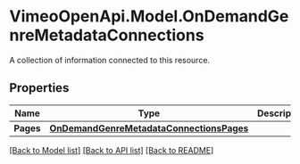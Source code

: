 # VimeoOpenApi.Model.OnDemandGenreMetadataConnections
A collection of information connected to this resource.
## Properties

Name | Type | Description | Notes
------------ | ------------- | ------------- | -------------
**Pages** | [**OnDemandGenreMetadataConnectionsPages**](OnDemandGenreMetadataConnectionsPages.md) |  | 

[[Back to Model list]](../README.md#documentation-for-models) [[Back to API list]](../README.md#documentation-for-api-endpoints) [[Back to README]](../README.md)

